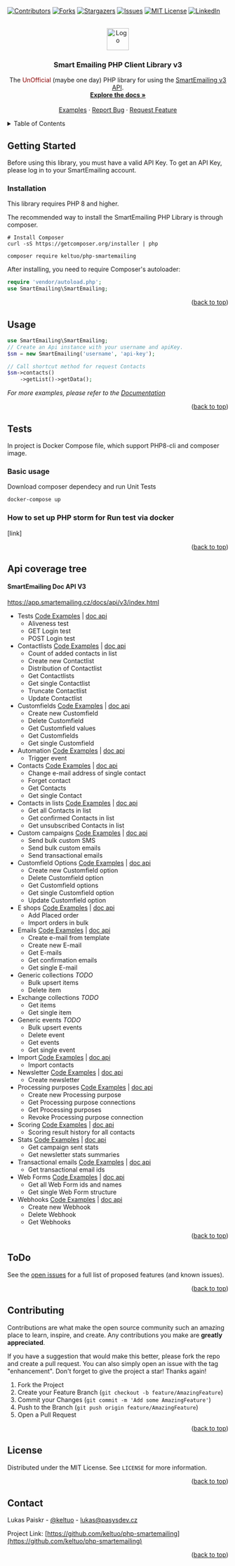 <div id="top"></div>

<!-- PROJECT SHIELDS -->
[![Contributors][contributors-shield]][contributors-url]
[![Forks][forks-shield]][forks-url]
[![Stargazers][stars-shield]][stars-url]
[![Issues][issues-shield]][issues-url]
[![MIT License][license-shield]][license-url]
[![LinkedIn][linkedin-shield]][linkedin-url]



<!-- PROJECT LOGO -->
<br />
<div align="center">
  <a href="http://smartemailing.cz">
    <img src="https://www.smartemailing.cz/wp-content/uploads/2020/09/Logo_SmartEmailing.svg" alt="Logo" height="50">
  </a>

<h3 align="center">Smart Emailing PHP Client Library v3</h3>

  <p align="center">
    The <span style="color: darkred">UnOfficial</span> (maybe one day) PHP library for using the <a href="https://app.smartemailing.cz/docs/api/v3/index.html" target="_blank"> SmartEmailing v3 API</a>.
    <br />
    <a href="https://app.smartemailing.cz/docs/api/v3/index.html"><strong>Explore the docs »</strong></a>
    <br />
    <br />
    <a href="https://github.com/keltuo/php-smart-emailing/examples">Examples</a>
    ·
    <a href="https://github.com/keltuo/php-smart-emailing/issues">Report Bug</a>
    ·
    <a href="https://github.com/keltuo/php-smart-emailing/issues">Request Feature</a>
  </p>
</div>



<!-- TABLE OF CONTENTS -->
<details>
  <summary>Table of Contents</summary>
  <ol>
    <li>
      <a href="#getting-started">Getting Started</a>
      <ul>
        <li><a href="#installation">Installation</a></li>
      </ul>
    </li>
    <li><a href="#usage">Usage</a></li>
    <li>
      <a href="#tests">Tests</a>
      <ul>
        <li><a href="#basic-usage">Basic usage</a></li>
        <li><a href="#how-to-set-up-php-storm-for-run-test-via-docker">How to set up PHP storm for Run test via docker</a></li>
      </ul>
    </li>
    <li>
      <a href="#api-coverage-tree">Api Coverage Tree</a>
      <ul>
        <li><a href="#smartemailing-doc-api-v3">SmartEmailing Doc API V3</a></li>
      </ul>
    </li>
    <li><a href="#todo">ToDo - report bugs</a></li>
    <li><a href="#contributing">Contributing</a></li>
    <li><a href="#license">License</a></li>
    <li><a href="#contact">Contact</a></li>
  </ol>
</details>

<!-- GETTING STARTED -->
## Getting Started

Before using this library, you must have a valid API Key.
To get an API Key, please log in to your SmartEmailing account.

### Installation
This library requires PHP 8 and higher.

The recommended way to install the SmartEmailing PHP Library is through composer.

```
# Install Composer
curl -sS https://getcomposer.org/installer | php
```


```
composer require keltuo/php-smartemailing
```

After installing, you need to require Composer's autoloader:

```php
require 'vendor/autoload.php';
use SmartEmailing\SmartEmailing;
```

<p align="right">(<a href="#top">back to top</a>)</p>



<!-- USAGE EXAMPLES -->
## Usage

```php
use SmartEmailing\SmartEmailing;
// Create an Api instance with your username and apiKey.
$sm = new SmartEmailing('username', 'api-key');

// Call shortcut method for request Contacts
$sm->contacts()
    ->getList()->getData();

```
_For more examples, please refer to the [Documentation](https://app.smartemailing.cz/docs/api/v3/index.html)_

<p align="right">(<a href="#top">back to top</a>)</p>

<!-- Tests -->
## Tests

In project is Docker Compose file, which support PHP8-cli and composer image.

### Basic usage

Download composer dependecy and run Unit Tests
```bash
docker-compose up
```

### How to set up PHP storm for Run test via docker
[link]

<p align="right">(<a href="#top">back to top</a>)</p>



<!-- Api coverage -->
## Api coverage tree

#### SmartEmailing Doc API V3
https://app.smartemailing.cz/docs/api/v3/index.html
- Tests <a href="https://github.com/keltuo/php-smartemailing/blob/main/examples/Tests.php" target="_blank">Code Examples</a> |  <a href="https://app.smartemailing.cz/docs/api/v3/index.html#api-Tests" target="_blank">doc api</a>
    - Aliveness test
    - GET Login test
    - POST Login test
- Contactlists <a href="https://github.com/keltuo/php-smartemailing/blob/main/examples/Contactlists" target="_blank">Code Examples</a> | <a href="https://app.smartemailing.cz/docs/api/v3/index.html#api-Contactlists" target="_blank">doc api</a>
    - Count of added contacts in list
    - Create new Contactlist
    - Distribution of Contactlist
    - Get Contactlists
    - Get single Contactlist
    - Truncate Contactlist
    - Update Contactlist
- Customfields <a href="https://github.com/keltuo/php-smartemailing/blob/main/examples/Customfields" target="_blank">Code Examples</a> | <a href="https://app.smartemailing.cz/docs/api/v3/index.html#api-Customfields" target="_blank">doc api</a>
    - Create new Customfield
    - Delete Customfield
    - Get Customfield values
    - Get Customfields
    - Get single Customfield
- Automation <a href="https://github.com/keltuo/php-smartemailing/blob/main/examples/Automation.php" target="_blank">Code Examples</a> | <a href="https://app.smartemailing.cz/docs/api/v3/index.html#api-Automation" target="_blank">doc api</a>
    - Trigger event
- Contacts <a href="https://github.com/keltuo/php-smartemailing/blob/main/examples/Contacts/" target="_blank">Code Examples</a> | <a href="https://app.smartemailing.cz/docs/api/v3/index.html#api-Contacts" target="_blank">doc api</a>
    - Change e-mail address of single contact
    - Forget contact
    - Get Contacts
    - Get single Contact
- Contacts in lists <a href="https://github.com/keltuo/php-smartemailing/blob/main/examples/Contacts-in-lists/" target="_blank">Code Examples</a> | <a href="https://app.smartemailing.cz/docs/api/v3/index.html#api-Contacts_in_lists" target="_blank">doc api</a>
    - Get all Contacts in list
    - Get confirmed Contacts in list
    - Get unsubscribed Contacts in list
- Custom campaigns <a href="https://github.com/keltuo/php-smartemailing/blob/main/examples/Custom-campaigns/" target="_blank">Code Examples</a> | <a href="https://app.smartemailing.cz/docs/api/v3/index.html#api-Custom_campaigns" target="_blank">doc api</a>
    - Send bulk custom SMS
    - Send bulk custom emails
    - Send transactional emails
- Customfield Options <a href="https://github.com/keltuo/php-smartemailing/blob/main/examples/Customfield-options/" target="_blank">Code Examples</a> | <a href="https://app.smartemailing.cz/docs/api/v3/index.html#api-Customfield_Options" target="_blank">doc api</a>
    - Create new Customfield option
    - Delete Customfield option
    - Get Customfield options
    - Get single Customfield option
    - Update Customfield option
- E shops <a href="https://github.com/keltuo/php-smartemailing/blob/main/examples/Eshops/" target="_blank">Code Examples</a> | <a href="https://app.smartemailing.cz/docs/api/v3/index.html#api-E_shops" target="_blank">doc api</a>
    - Add Placed order
    - Import orders in bulk
- Emails <a href="https://github.com/keltuo/php-smartemailing/blob/main/examples/Emails/" target="_blank">Code Examples</a> | <a href="https://app.smartemailing.cz/docs/api/v3/index.html#api-Emails" target="_blank">doc api</a>
    - Create e-mail from template
    - Create new E-mail
    - Get E-mails
    - Get confirmation emails
    - Get single E-mail
- Generic collections *TODO*
    - Bulk upsert items
    - Delete item
- Exchange collections *TODO*
    - Get items
    - Get single item
- Generic events *TODO*
    - Bulk upsert events
    - Delete event
    - Get events
    - Get single event
- Import <a href="https://github.com/keltuo/php-smartemailing/blob/main/examples/Import/" target="_blank">Code Examples</a> | <a href="https://app.smartemailing.cz/docs/api/v3/index.html#api-Import" target="_blank">doc api</a>
    - Import contacts
- Newsletter <a href="https://github.com/keltuo/php-smartemailing/blob/main/examples/Newsletter/" target="_blank">Code Examples</a> | <a href="https://app.smartemailing.cz/docs/api/v3/index.html#api-Newsletter" target="_blank">doc api</a>
    - Create newsletter
- Processing purposes <a href="https://github.com/keltuo/php-smartemailing/blob/main/examples/Processing-purposes/" target="_blank">Code Examples</a> | <a href="https://app.smartemailing.cz/docs/api/v3/index.html#api-Processing_purposes" target="_blank">doc api</a>
    - Create new Processing purpose
    - Get Processing purpose connections
    - Get Processing purposes
    - Revoke Processing purpose connection
- Scoring <a href="https://github.com/keltuo/php-smartemailing/blob/main/examples/Scoring/" target="_blank">Code Examples</a> | <a href="https://app.smartemailing.cz/docs/api/v3/index.html#api-Scoring" target="_blank">doc api</a>
    - Scoring result history for all contacts
- Stats <a href="https://github.com/keltuo/php-smartemailing/blob/main/examples/Stats/" target="_blank">Code Examples</a> | <a href="https://app.smartemailing.cz/docs/api/v3/index.html#api-Stats" target="_blank">doc api</a>
    - Get campaign sent stats
    - Get newsletter stats summaries
- Transactional emails <a href="https://github.com/keltuo/php-smartemailing/blob/main/examples/Transactional-emails/" target="_blank">Code Examples</a> | <a href="https://app.smartemailing.cz/docs/api/v3/index.html#api-Transactional_emails" target="_blank">doc api</a>
    - Get transactional email ids
- Web Forms <a href="https://github.com/keltuo/php-smartemailing/blob/main/examples/Web-forms/" target="_blank">Code Examples</a> | <a href="https://app.smartemailing.cz/docs/api/v3/index.html#api-Web_Forms" target="_blank">doc api</a>
    - Get all Web Form ids and names
    - Get single Web Form structure
- Webhooks <a href="https://github.com/keltuo/php-smartemailing/blob/main/examples/Webhooks/" target="_blank">Code Examples</a> | <a href="https://app.smartemailing.cz/docs/api/v3/index.html#api-Webhooks" target="_blank">doc api</a>
    - Create new Webhook
    - Delete Webhook
    - Get Webhooks


<p align="right">(<a href="#top">back to top</a>)</p>



<!-- ToDo -->
## ToDo

See the [open issues](https://github.com/keltuo/php-smartemailing/issues) for a full list of proposed features (and known issues).

<p align="right">(<a href="#top">back to top</a>)</p>



<!-- CONTRIBUTING -->
## Contributing

Contributions are what make the open source community such an amazing place to learn, inspire, and create. Any contributions you make are **greatly appreciated**.

If you have a suggestion that would make this better, please fork the repo and create a pull request. You can also simply open an issue with the tag "enhancement".
Don't forget to give the project a star! Thanks again!

1. Fork the Project
2. Create your Feature Branch (`git checkout -b feature/AmazingFeature`)
3. Commit your Changes (`git commit -m 'Add some AmazingFeature'`)
4. Push to the Branch (`git push origin feature/AmazingFeature`)
5. Open a Pull Request

<p align="right">(<a href="#top">back to top</a>)</p>



<!-- LICENSE -->
## License

Distributed under the MIT License. See `LICENSE` for more information.

<p align="right">(<a href="#top">back to top</a>)</p>



<!-- CONTACT -->
## Contact

Lukas Paiskr - [@keltuo](https://twitter.com/keltuo) - lukas@pasysdev.cz

Project Link: [https://github.com/keltuo/php-smartemailing](https://github.com/keltuo/php-smartemailing)

<p align="right">(<a href="#top">back to top</a>)</p>



<!-- MARKDOWN LINKS & IMAGES -->
<!-- https://www.markdownguide.org/basic-syntax/#reference-style-links -->
[contributors-shield]: https://img.shields.io/github/contributors/keltuo/php-smartemailing.svg?style=for-the-badge
[contributors-url]: https://github.com/keltuo/php-smartemailing/graphs/contributors
[forks-shield]: https://img.shields.io/github/forks/keltuo/php-smartemailing.svg?style=for-the-badge
[forks-url]: https://github.com/keltuo/php-smartemailing/network/members
[stars-shield]: https://img.shields.io/github/stars/keltuo/php-smartemailing.svg?style=for-the-badge
[stars-url]: https://github.com/keltuo/php-smartemailing/stargazers
[issues-shield]: https://img.shields.io/github/issues/keltuo/php-smartemailing.svg?style=for-the-badge
[issues-url]: https://github.com/keltuo/php-smartemailing/issues
[license-shield]: https://img.shields.io/github/license/keltuo/php-smartemailing.svg?style=for-the-badge
[license-url]: https://github.com/keltuo/php-smartemailing/blob/main/LICENSE
[linkedin-shield]: https://img.shields.io/badge/-LinkedIn-black.svg?style=for-the-badge&logo=linkedin&colorB=555
[linkedin-url]: https://linkedin.com/in/lukaspaiskr
